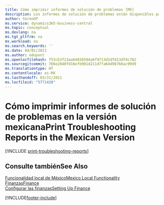 ```yaml
---
title: Cómo imprimir informes de solución de problemas [MX]
description: Los informes de solución de problemas están disponibles para asistir a los Microsoft Certified Partners con problemas en la versión mexicana.
author: SorenGP
ms.service: dynamics365-business-central
ms.topic: conceptual
ms.devlang: na
ms.tgt_pltfrm: na
ms.workload: na
ms.search.keywords: ''
ms.date: 04/01/2021
ms.author: edupont
ms.openlocfilehash: f53cb3f23aa64026504a6f9713d2dfd13df9c782
ms.sourcegitcommit: 766e2840fd16efb901d211d7fa64d96766ac99d9
ms.translationtype: HT
ms.contentlocale: es-MX
ms.lasthandoff: 03/31/2021
ms.locfileid: "5771420"
---
```

# <a name="print-troubleshooting-reports-in-the-mexican-version"></a><span data-ttu-id="88d30-103">Cómo imprimir informes de solución de problemas en la versión mexicana</span><span class="sxs-lookup"><span data-stu-id="88d30-103">Print Troubleshooting Reports in the Mexican Version</span></span>

[!INCLUDE [print-troubleshooting-reports](../includes/CAMXUS/print-troubleshooting-reports.md)]

## <a name="see-also"></a><span data-ttu-id="88d30-104">Consulte también</span><span class="sxs-lookup"><span data-stu-id="88d30-104">See Also</span></span>

[<span data-ttu-id="88d30-105">Funcionalidad local de México</span><span class="sxs-lookup"><span data-stu-id="88d30-105">Mexico Local Functionality</span></span>](mexico-local-functionality.md)  
[<span data-ttu-id="88d30-106">Finanzas</span><span class="sxs-lookup"><span data-stu-id="88d30-106">Finance</span></span>](../../finance.md)  
[<span data-ttu-id="88d30-107">Configurar las finanzas</span><span class="sxs-lookup"><span data-stu-id="88d30-107">Setting Up Finance</span></span>](../../finance.md)  


[!INCLUDE[footer-include](../../includes/footer-banner.md)]